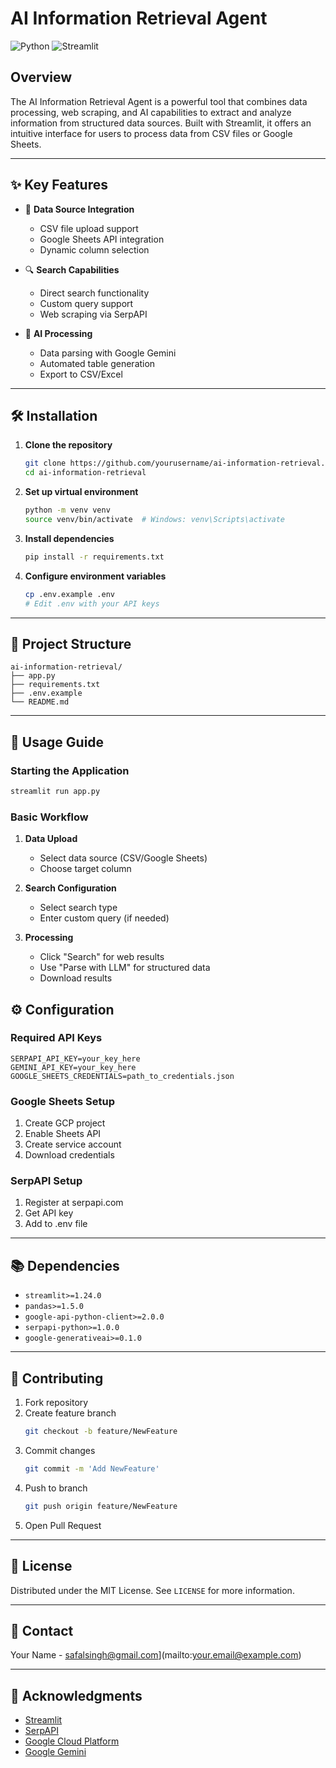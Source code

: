 # AI Information Retrieval Agent

![Python](https://img.shields.io/badge/python-v3.8+-blue.svg)
![Streamlit](https://img.shields.io/badge/streamlit-v1.24+-red.svg)

## Overview

The AI Information Retrieval Agent is a powerful tool that combines data processing, web scraping, and AI capabilities to extract and analyze information from structured data sources. Built with Streamlit, it offers an intuitive interface for users to process data from CSV files or Google Sheets.

---

## ✨ Key Features

* 📂 **Data Source Integration**
  * CSV file upload support
  * Google Sheets API integration
  * Dynamic column selection

* 🔍 **Search Capabilities**
  * Direct search functionality
  * Custom query support
  * Web scraping via SerpAPI

* 🤖 **AI Processing**
  * Data parsing with Google Gemini
  * Automated table generation
  * Export to CSV/Excel

---

## 🛠️ Installation

1. **Clone the repository**
   ```bash
   git clone https://github.com/yourusername/ai-information-retrieval.git
   cd ai-information-retrieval
   ```

2. **Set up virtual environment**
   ```bash
   python -m venv venv
   source venv/bin/activate  # Windows: venv\Scripts\activate
   ```

3. **Install dependencies**
   ```bash
   pip install -r requirements.txt
   ```

4. **Configure environment variables**
   ```bash
   cp .env.example .env
   # Edit .env with your API keys
   ```

---

## 📁 Project Structure

```
ai-information-retrieval/
├── app.py
├── requirements.txt
├── .env.example
└── README.md
```

---

## 🚀 Usage Guide

### Starting the Application

```bash
streamlit run app.py
```

### Basic Workflow

1. **Data Upload**
   * Select data source (CSV/Google Sheets)
   * Choose target column

2. **Search Configuration**
   * Select search type
   * Enter custom query (if needed)

3. **Processing**
   * Click "Search" for web results
   * Use "Parse with LLM" for structured data
   * Download results

## ⚙️ Configuration

### Required API Keys

```env
SERPAPI_API_KEY=your_key_here
GEMINI_API_KEY=your_key_here
GOOGLE_SHEETS_CREDENTIALS=path_to_credentials.json
```

### Google Sheets Setup

1. Create GCP project
2. Enable Sheets API
3. Create service account
4. Download credentials

### SerpAPI Setup

1. Register at serpapi.com
2. Get API key
3. Add to .env file

---

## 📚 Dependencies

* `streamlit>=1.24.0`
* `pandas>=1.5.0`
* `google-api-python-client>=2.0.0`
* `serpapi-python>=1.0.0`
* `google-generativeai>=0.1.0`

---

## 🤝 Contributing

1. Fork repository
2. Create feature branch
   ```bash
   git checkout -b feature/NewFeature
   ```
3. Commit changes
   ```bash
   git commit -m 'Add NewFeature'
   ```
4. Push to branch
   ```bash
   git push origin feature/NewFeature
   ```
5. Open Pull Request

---

## 📝 License

Distributed under the MIT License. See `LICENSE` for more information.

---

## 📧 Contact

Your Name - safalsingh@gmail.com](mailto:your.email@example.com)


---

## 🙏 Acknowledgments

* [Streamlit](https://streamlit.io/)
* [SerpAPI](https://serpapi.com)
* [Google Cloud Platform](https://cloud.google.com)
* [Google Gemini](https://ai.google.dev/)
